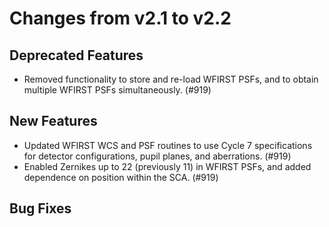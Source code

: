 Changes from v2.1 to v2.2
=========================

Deprecated Features
-------------------

- Removed functionality to store and re-load WFIRST PSFs, and to obtain multiple WFIRST
  PSFs simultaneously. (#919)

New Features
------------

- Updated WFIRST WCS and PSF routines to use Cycle 7 specifications for detector configurations,
  pupil planes, and aberrations. (#919)
- Enabled Zernikes up to 22 (previously 11) in WFIRST PSFs, and added dependence on position
  within the SCA. (#919)

Bug Fixes
---------


